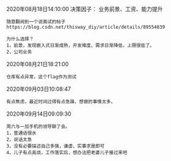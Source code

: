 2020年08月18日14:10:00
决策因子：
	业务前景、工资、能力提升

	随意翻阅到一个说面试的帖子https://blog.csdn.net/thisway_diy/article/details/89554839

	为什么选择？
	1，前景，发现嵌入式日渐成熟，开发难度、需求日渐降低，上限很低了。
	2，公司业务


2020年08月21日18:21:00
	
	仓库有点异常，这个flag作为测试

2020年09月03日10:08:47

	有点焦虑，最近时间过得有点急躁，想做的事情太多。

2020年09月14日09:09:30

	周六与一加手机的领导聊了会。
	1，普通话很水
	2，说话太急
	3，没有必要描述自己多强，谦虚、实事求是即可
	4，儿子有点高烧，工作落实后，想办法把老婆儿子接过来吧
